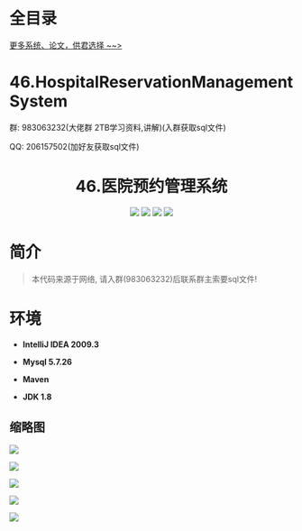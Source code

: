 # 全目录

[更多系统、论文，供君选择 ~~>](https://www.bitwise.net.cn)
# 46.HospitalReservationManagementSystem

<p>群: 983063232(大佬群 2TB学习资料,讲解)(入群获取sql文件)</p>
<p>QQ: 206157502(加好友获取sql文件)</p>

<p><h1 align="center">46.医院预约管理系统</h1></p>

<p align="center">
	<img src="https://img.shields.io/badge/jdk-1.8-orange.svg"/>
    <img src="https://img.shields.io/badge/spring-5.x-lightgrey.svg"/>
    <img src="https://img.shields.io/badge/springmvc-3.x-blue.svg"/>
    <img src="https://img.shields.io/badge/mybatis-3.x-blue.svg"/>
</p>

# 简介

> 本代码来源于网络, 请入群(983063232)后联系群主索要sql文件!


# 环境

- <b>IntelliJ IDEA 2009.3</b>

- <b>Mysql 5.7.26</b>

- <b>Maven</b>

- <b>JDK 1.8</b>


## 缩略图

![](https://bitwise.oss-cn-heyuan.aliyuncs.com/2024/9/10/42b53bfb-02d8-4491-83fe-338639d494f5.png)

![](https://bitwise.oss-cn-heyuan.aliyuncs.com/2024/9/10/0e3936c4-7407-4efa-82c4-8fe89c511b47.png)

![](https://bitwise.oss-cn-heyuan.aliyuncs.com/2024/9/10/44751531-04e8-4438-808d-4a6862380c13.png)

![](https://bitwise.oss-cn-heyuan.aliyuncs.com/2024/9/10/1cd101d2-1952-4b21-864a-95768aaba201.png)

![](https://bitwise.oss-cn-heyuan.aliyuncs.com/2024/9/10/38b3f793-1d27-4240-8765-bebb2b8237a9.png)

